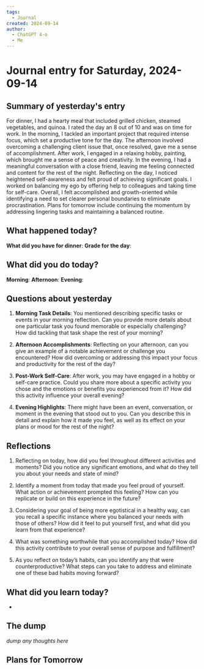 ```yaml
---
tags:
  - Journal
created: 2024-09-14
author:
  - ChatGPT 4-o
  - Me
---
```

# Journal entry for Saturday, 2024-09-14

## Summary of yesterday's entry

For dinner, I had a hearty meal that included grilled chicken, steamed vegetables, and quinoa. I rated the day an 8 out of 10 and was on time for work. In the morning, I tackled an important project that required intense focus, which set a productive tone for the day. The afternoon involved overcoming a challenging client issue that, once resolved, gave me a sense of accomplishment. After work, I engaged in a relaxing hobby, painting, which brought me a sense of peace and creativity. In the evening, I had a meaningful conversation with a close friend, leaving me feeling connected and content for the rest of the night. Reflecting on the day, I noticed heightened self-awareness and felt proud of achieving significant goals. I worked on balancing my ego by offering help to colleagues and taking time for self-care. Overall, I felt accomplished and growth-oriented while identifying a need to set clearer personal boundaries to eliminate procrastination. Plans for tomorrow include continuing the momentum by addressing lingering tasks and maintaining a balanced routine.

## What happened today?

**What did you have for dinner**: 
**Grade for the day**: 

## What did you do today?

**Morning**: 
**Afternoon**: 
**Evening**: 

## Questions about yesterday

1. **Morning Task Details**: You mentioned describing specific tasks or events in your morning reflection. Can you provide more details about one particular task you found memorable or especially challenging? How did tackling that task shape the rest of your morning?

2. **Afternoon Accomplishments**: Reflecting on your afternoon, can you give an example of a notable achievement or challenge you encountered? How did overcoming or addressing this impact your focus and productivity for the rest of the day?

3. **Post-Work Self-Care**: After work, you may have engaged in a hobby or self-care practice. Could you share more about a specific activity you chose and the emotions or benefits you experienced from it? How did this activity influence your overall evening?

4. **Evening Highlights**: There might have been an event, conversation, or moment in the evening that stood out to you. Can you describe this in detail and explain how it made you feel, as well as its effect on your plans or mood for the rest of the night?

## Reflections

1. Reflecting on today, how did you feel throughout different activities and moments? Did you notice any significant emotions, and what do they tell you about your needs and state of mind?

2. Identify a moment from today that made you feel proud of yourself. What action or achievement prompted this feeling? How can you replicate or build on this experience in the future?

3. Considering your goal of being more egotistical in a healthy way, can you recall a specific instance where you balanced your needs with those of others? How did it feel to put yourself first, and what did you learn from that experience?

4. What was something worthwhile that you accomplished today? How did this activity contribute to your overall sense of purpose and fulfillment?

5. As you reflect on today’s habits, can you identify any that were counterproductive? What steps can you take to address and eliminate one of these bad habits moving forward?

## What did you learn today?

- 

## The dump
*dump any thoughts here*

## Plans for Tomorrow
